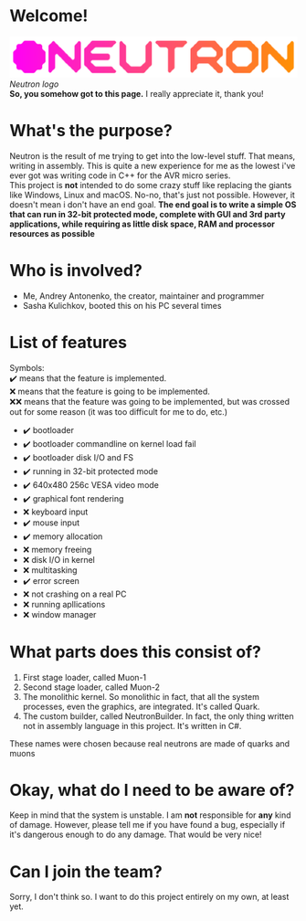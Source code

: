 # Welcome!
![logo](https://github.com/portasynthinca3/neutron/blob/master/gfx/logo.png "logo")\
*Neutron logo*\
**So, you somehow got to this page.** I really appreciate it, thank you!
# What's the purpose?
Neutron is the result of me trying to get into the low-level stuff. That means, writing in assembly. This is quite a new
experience for me as the lowest i've ever got was writing code in C++ for the AVR micro series.\
This project is **not** intended to do some crazy stuff like replacing the giants like Windows, Linux and macOS. No-no, that's just
not possible. However, it doesn't mean i don't have an end goal. **The end goal is to write a simple OS that can run in 32-bit protected
mode, complete with GUI and 3rd party applications, while requiring as little disk space, RAM and processor resources as possible**
# Who is involved?
* Me, Andrey Antonenko, the creator, maintainer and programmer
* Sasha Kulichkov, booted this on his PC several times
# List of features
Symbols:\
✔️ means that the feature is implemented.\
❌ means that the feature is going to be implemented.\
❌❌ means that the feature was going to be implemented, but was crossed out for some reason (it was too difficult for me to do, etc.)
* ✔️ bootloader
* ✔️ bootloader commandline on kernel load fail
* ✔️ bootloader disk I/O and FS
* ✔️ running in 32-bit protected mode
* ✔️ 640x480 256c VESA video mode
* ✔️ graphical font rendering
* ❌ keyboard input
* ✔️ mouse input
* ✔️ memory allocation
* ❌ memory freeing
* ❌ disk I/O in kernel
* ❌ multitasking
* ✔️ error screen
* ❌ not crashing on a real PC
* ❌ running apllications
* ❌ window manager
# What parts does this consist of?
1. First stage loader, called Muon-1
2. Second stage loader, called Muon-2
3. The monolithic kernel. So monolithic in fact, that all the system processes, even the graphics, are integrated. It's called Quark.
4. The custom builder, called NeutronBuilder. In fact, the only thing written not in assembly language in this project. It's written in C#.

These names were chosen because real neutrons are made of quarks and muons
# Okay, what do I need to be aware of?
Keep in mind that the system is unstable. I am **not** responsible for **any** kind of damage.
However, please tell me if you have found a bug, especially if it's dangerous enough to do any damage. That would be very nice!
# Can I join the team?
Sorry, I don't think so. I want to do this project entirely on my own, at least yet.
